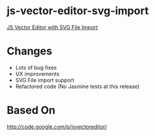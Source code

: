 js-vector-editor-svg-import
===========================

[JS Vector Editor with SVG File Import](http://www.youtube.com/watch?v=QPK5ozpOXzM)

Changes
=======
- Lots of bug fixes
- UX improvements
- SVG File import support
- Refactored code (No Jasmine tests at this release)


Based On
========
http://code.google.com/p/jsvectoreditor/

